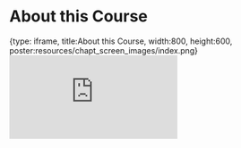 # About this Course
 
{type: iframe, title:About this Course, width:800, height:600, poster:resources/chapt_screen_images/index.png}
![](https://course.civicdb.org/no_toc/index.html)
 

 
